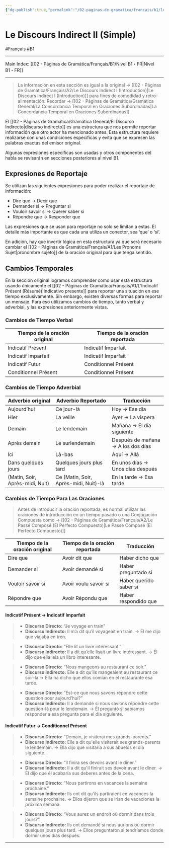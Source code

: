 ```yaml
---
{"dg-publish":true,"permalink":"/02-paginas-de-gramatica/francais/b1/le-discours-indirect-ii-simple/"}
---
```


# Le Discours Indirect II (Simple)
#Français #B1
___
Main Index: [[02 - Páginas de Gramática/Français/B1/Nivel B1・FR\|Nivel B1・FR]]
___
> La información en esta sección es igual a la original → [[02 - Páginas de Gramática/Français/A2/Le Discours Indirect I (Introduction)\|Le Discours Indirect I (Introduction)]] para fines de comodidad y retro-alimentación.
> Recordar → [[02 - Páginas de Gramática/Gramática General/La Concordancia Temporal en Oraciones Subordinadas\|La Concordancia Temporal en Oraciones Subordinadas]]

El [[02 - Páginas de Gramática/Gramática General/El Discurso Indirecto\|discurso indirecto]] es una estructura que nos permite reportar información que otro actor ha mencionado antes. Esta estructura requiere realizarse con unas condiciones específicas y evita que se expresen las palabras exactas del emisor original.

Algunas expresiones específicas son usadas y otros componentes del habla se revisarán en secciones posteriores al nivel B1.
## Expresiones de Reportaje
Se utilizan las siguientes expresiones para poder realizar el reportaje de información:

- Dire que → Decir que
- Demander si → Preguntar si
- Vouloir savoir si → Querer saber si
- Répondre que → Responder que

Las expresiones que se usan para reportaje no solo se limitan a estas. El detalle más importante es que cada una utiliza un conector, sea ‘que’ o ‘si’.

En adición, hay que invertir lógica en esta estructura ya que será necesario cambiar el [[02 - Páginas de Gramática/Français/A1/Les Pronoms Sujet\|pronombre sujeto]] de la oración original para que tenga sentido.

## Cambios Temporales
En la sección original logramos comprender como usar esta estructura usando únicamente el [[02 - Páginas de Gramática/Français/A1/L’Indicatif Présent (Résumé)\|indicativo presente]] para reportar una situación en ese tiempo exclusivamente. Sin embargo, existen diversas formas para reportar un mensaje. Para eso utilizamos cambios de tiempo, tanto verbal y adverbial, y las expresiones anteriormente vistas.

### Cambios de Tiempo Verbal

| Tiempo de la oración original | Tiempo de la oración reportada |
| ----------------------------- | ------------------------------ |
| Indicatif Présent             | Indicatif Imparfait            |
| Indicatif Imparfait           | Indicatif Imparfait            |
| Indicatif Futur               | Conditionnel Présent           |
| Conditionnel Présent          | Conditionnel Présent           |
### Cambios de Tiempo Adverbial

| Adverbio original               | Adverbio Reportado                    | Traducción                         |
| ------------------------------- | ------------------------------------- | ---------------------------------- |
| Aujourd’hui                     | Ce jour-là                            | Hoy → Ese día                      |
| Hier                            | La veille                             | Ayer → La víspera                  |
| Demain                          | Le lendemain                          | Mañana → El día siguiente          |
| Après demain                    | Le surlendemain                       | Después de mañana → A los dos días |
| Ici                             | Là-bas                                | Aquí → Allá                        |
| Dans quelques jours             | Quelques jours plus tard              | En unos días → Unos días después   |
| (Matin, Soir, Après-midi, Nuit) | Ce (Matin, Soir, Après-midi, Nuit)-là | En la tarde → Esa tarde            |
### Cambios de Tiempo Para Las Oraciones
> Antes de introducir la oración reportada, es normal utilizar las oraciones de introducción en un tiempo pasado o una Conjugación Compuesta como → [[02 - Páginas de Gramática/Français/A2/Le Passé Composé (El Perfecto Compuesto)\|Le Passé Composé (El Perfecto Compuesto)]]

| Tiempo de la oración original | Tiempo de la oración reportada | Traducción             |
| ----------------------------- | ------------------------------ | ---------------------- |
| Dire que                      | Avoir dit que                  | Haber dicho que        |
| Demander si                   | Avoir demandé si               | Haber preguntado si    |
| Vouloir savoir si             | Avoir voulu savoir si          | Haber querido saber si |
| Répondre que                  | Avoir Répondu que              | Haber respondido que   |

#### Indicatif Présent → Indicatif Imparfait
>- **Discurso Directo:** “Je voyage en train”
>- **Discurso Indirecto:** Il m’a dit qu’il voyageait en train. → Él me dijo que viajaba en tren.

>- **Discurso Directo:** “Elle lit un livre intéressant.”
>- **Discurso Indirecto:** Il a dit qu’elle lisait un livre intéressant. → Él dijo que ella leía un libro interesante.

>- **Discurso Directo:** “Nous mangeons au restaurant ce soir.”
>- **Discurso Indirecto:** Elle a dit qu’ils mangeaient au restaurant ce soir-la → Ella ha dicho que ellos comían en el restaurante esa tarde.

>- **Discurso Directo:** “Est-ce que nous savons répondre cette question pour aujourd’hui?”
>- **Discurso Indirecto:** Il a demandé si nous savions répondre cette question-là pour le lendemain. → Él preguntó si sabíamos responder a esa pregunta para el día siguiente.

#### Indicatif Futur → Conditionnel Présent
>- **Discurso Directo:** “Demain, je visiterai mes grands-parents.”
>- **Discurso Indirecto:** Elle a dit qu'elle visiterait ses grands-parents le lendemain. → Ella dijo que visitaría a sus abuelos el día siguiente.

> - **Discurso Directo:** “Il finira ses devoirs avant le dîner.”
> - **Discurso Indirecto:** Il a dit qu'il finirait ses devoir avant le dîner. → Él dijo que él acabaría sus deberes antes de la cena.

>- **Discurso Directo:** “Nous partirons en vacances la semaine prochaine.”
>- **Discurso Indirecto:** Ils ont dit qu'ils partiraient en vacances la semaine prochaine. → Ellos dijeron que se irían de vacaciones la próxima semana.

>- **Discurso Directo:** “Vous aurez un endroit où dormir dans trois jours?”
>- **Discurso Indirecto:** Ils ont demandé si nous aurions où dormir quelques jours plus tard. → Ellos preguntaron si tendríamos donde dormir unos días después.





___